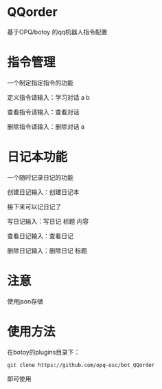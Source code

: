 # QQorder
基于OPQ/botoy 的qq机器人指令配置

# 指令管理
一个制定指定指令的功能

定义指令请输入：学习对话 a b

查看指令请输入：查看对话

删除指令请输入：删除对话 a

# 日记本功能
一个随时记录日记的功能

创建日记输入：创建日记本

接下来可以记日记了

写日记输入：写日记 标题 内容

查看日记输入：查看日记

删除日记输入：删除日记 标题

# 注意
使用json存储

# 使用方法
在botoy的plugins目录下：
```
git clone https://github.com/opq-osc/bot_QQorder
```
即可使用

